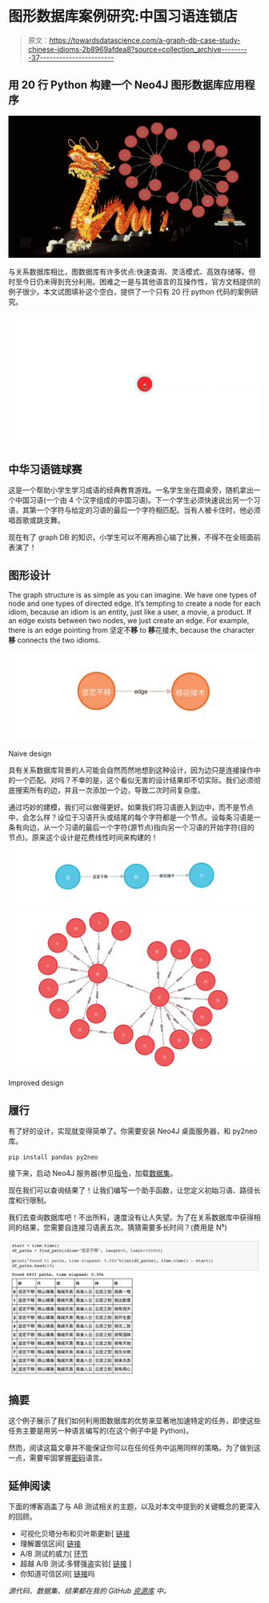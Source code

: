 # 图形数据库案例研究:中国习语连锁店

> 原文：<https://towardsdatascience.com/a-graph-db-case-study-chinese-idioms-2b8969afdea8?source=collection_archive---------37----------------------->

## 用 20 行 Python 构建一个 Neo4J 图形数据库应用程序

![](img/c69758a3993489fa2bb42542e0e92620.png)

与关系数据库相比，图数据库有许多优点:快速查询、灵活模式、高效存储等。但时至今日仍未得到充分利用。困难之一是与其他语言的互操作性，官方文档提供的例子很少。本文试图填补这个空白，提供了一个只有 20 行 python 代码的案例研究。

![](img/dfbd6136398853f40c83b448ab44e8e2.png)

## **中华习语链球赛**

这是一个帮助小学生学习成语的经典教育游戏。一名学生坐在圆桌旁，随机拿出一个中国习语(一个由 4 个汉字组成的中国习语)。下一个学生必须快速说出另一个习语，其第一个字符与给定的习语的最后一个字符相匹配。当有人被卡住时，他必须唱首歌或跳支舞。

现在有了 graph DB 的知识，小学生可以不用再担心输了比赛，不得不在全班面前表演了！

## 图形设计

The graph structure is as simple as you can imagine. We have one types of node and one types of directed edge. It’s tempting to create a node for each idiom, because an idiom is an entity, just like a user, a movie, a product. If an edge exists between two nodes, we just create an edge. For example, there is an edge pointing from 坚定不**移** to **移**花接木, because the character **移** connects the two idioms.

![](img/409e35b63ee31843b0c8b733ffb8913d.png)

Naive design

具有关系数据库背景的人可能会自然而然地想到这种设计，因为边只是连接操作中的一个匹配。对吗？不幸的是，这个看似无害的设计结果却不切实际。我们必须彻底搜索所有的边，并且一次添加一个边，导致二次时间复杂度。

通过巧妙的建模，我们可以做得更好。如果我们将习语嵌入到边中，而不是节点中，会怎么样？设位于习语开头或结尾的每个字符都是一个节点。设每条习语是一条有向边，从一个习语的最后一个字符(源节点)指向另一个习语的开始字符(目的节点)。原来这个设计是花费线性时间来构建的！

![](img/eb536207b1d002fc1148e8dce3f10507.png)![](img/9a95b6614a371ee8f7a2c2502f65cebc.png)

Improved design

## 履行

有了好的设计，实现就变得简单了。你需要安装 Neo4J 桌面服务器，和 py2neo 库。

```
pip install pandas py2neo
```

接下来，启动 Neo4J 服务器(参见[指令](https://neo4j.com/developer/neo4j-desktop/)，加载[数据集](https://github.com/shawlu95/IdiomGraph/blob/master/dataset/thuocl_chengyu.txt)。

现在我们可以查询结果了！让我们编写一个助手函数，让您定义初始习语、路径长度和行限制。

我们去查询数据库吧！不出所料，速度没有让人失望。为了在关系数据库中获得相同的结果，您需要自连接习语表五次。猜猜需要多长时间？(费用是 N⁵)

![](img/60a259b737596a332e40258dc55d716f.png)

## 摘要

这个例子展示了我们如何利用图数据库的优势来显著地加速特定的任务，即使这些任务主要是用另一种语言编写的(在这个例子中是 Python)。

然而，阅读这篇文章并不能保证你可以在任何任务中运用同样的策略。为了做到这一点，需要牢固掌握[密码](https://neo4j.com/developer/cypher-query-language/)语言。

## 延伸阅读

下面的博客涵盖了与 AB 测试相关的主题，以及对本文中提到的关键概念的更深入的回顾。

*   可视化贝塔分布和贝叶斯更新[ [链接](/visualizing-beta-distribution-7391c18031f1)
*   理解置信区间[ [链接](/understanding-confidence-interval-d7b5aa68e3b)
*   A/B 测试的威力[ [环节](/the-power-of-a-b-testing-3387c04a14e3)
*   超越 A/B 测试:多臂强盗实验[ [链接](/beyond-a-b-testing-multi-armed-bandit-experiments-1493f709f804) ]
*   你知道可信区间[ [链接](/do-you-know-credible-interval-e5b833adf399#bce7)吗

*源代码、数据集、结果都在我的 GitHub* [*资源库*](https://github.com/shawlu95/IdiomGraph) *中。*